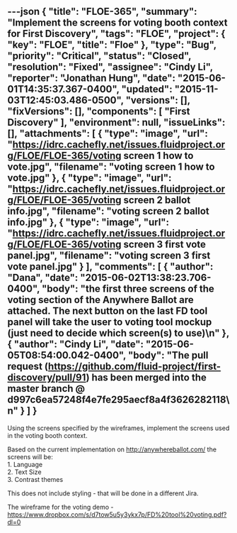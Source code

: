 ---json
{
  "title": "FLOE-365",
  "summary": "Implement the screens for voting booth context for First Discovery",
  "tags": "FLOE",
  "project": {
    "key": "FLOE",
    "title": "Floe"
  },
  "type": "Bug",
  "priority": "Critical",
  "status": "Closed",
  "resolution": "Fixed",
  "assignee": "Cindy Li",
  "reporter": "Jonathan Hung",
  "date": "2015-06-01T14:35:37.367-0400",
  "updated": "2015-11-03T12:45:03.486-0500",
  "versions": [],
  "fixVersions": [],
  "components": [
    "First Discovery"
  ],
  "environment": null,
  "issueLinks": [],
  "attachments": [
    {
      "type": "image",
      "url": "https://idrc.cachefly.net/issues.fluidproject.org/FLOE/FLOE-365/voting screen 1 how to vote.jpg",
      "filename": "voting screen 1 how to vote.jpg"
    },
    {
      "type": "image",
      "url": "https://idrc.cachefly.net/issues.fluidproject.org/FLOE/FLOE-365/voting screen 2 ballot info.jpg",
      "filename": "voting screen 2 ballot info.jpg"
    },
    {
      "type": "image",
      "url": "https://idrc.cachefly.net/issues.fluidproject.org/FLOE/FLOE-365/voting screen 3 first vote panel.jpg",
      "filename": "voting screen 3 first vote panel.jpg"
    }
  ],
  "comments": [
    {
      "author": "Dana",
      "date": "2015-06-02T13:38:23.706-0400",
      "body": "the first three screens of the voting section of the Anywhere Ballot are attached. The next button on the last FD tool panel will take the user to voting tool mockup (just need to decide which screen(s) to use)\n"
    },
    {
      "author": "Cindy Li",
      "date": "2015-06-05T08:54:00.042-0400",
      "body": "The pull request (<https://github.com/fluid-project/first-discovery/pull/91>) has been merged into the master branch @ d997c6ea57248f4e7fe295aecf8a4f3626282118\n"
    }
  ]
}
---
Using the screens specified by the wireframes, implement the screens used in the voting booth context.

Based on the current implementation on <http://anywhereballot.com/> the screens will be:\
1\. Language\
2\. Text Size\
3\. Contrast themes

This does not include styling - that will be done in a different Jira.

The wireframe for the voting demo - <https://www.dropbox.com/s/d7tow5u5y3ykx7p/FD%20tool%20voting.pdf?dl=0>

        